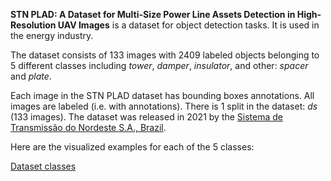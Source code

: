 **STN PLAD: A Dataset for Multi-Size Power Line Assets Detection in High-Resolution UAV Images** is a dataset for object detection tasks. It is used in the energy industry.

The dataset consists of 133 images with 2409 labeled objects belonging to 5 different classes including *tower*, *damper*, *insulator*, and other: *spacer* and *plate*.

Each image in the STN PLAD dataset has bounding boxes annotations. All images are labeled (i.e. with annotations). There is 1 split in the dataset: *ds* (133 images). The dataset was released in 2021 by the [Sistema de Transmissão do Nordeste S.A., Brazil](https://stnordeste.com.br/).

Here are the visualized examples for each of the 5 classes:

[Dataset classes](https://github.com/dataset-ninja/stn-plad/raw/main/visualizations/classes_preview.webm)

